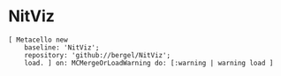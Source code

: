 # NitViz

```Smalltalk
[ Metacello new
    baseline: 'NitViz';
    repository: 'github://bergel/NitViz';
    load. ] on: MCMergeOrLoadWarning do: [:warning | warning load ]
```

